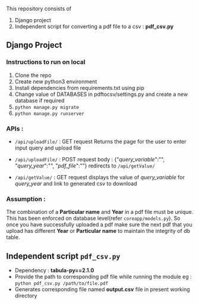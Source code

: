 This repository consists of 
1. Django project 
2. Independent script for converting a pdf file to a csv : **pdf_csv.py**


## Django Project

### Instructions to run on local
1. Clone the repo
2. Create new python3 environment
3. Install dependencies from requirements.txt using pip
4. Change value of DATABASES in pdftocsv/settings.py and create a new database if required
5. `python manage.py migrate`
6. `python manage.py runserver`


### APIs : 
* `/api/uploadFile/` : GET request 
  	Returns the page for the user to enter input query and upload file

* `/api/uploadFile/` : POST request 
  	body : {"*query_variable*":"", "*query_year*":"", "*pdf_file*":""}
	  redirects to `/api/getValue/`

* `/api/getValue/` : GET request
	  displays the value of *query_variable* for *query_year* and link to generated csv to download
    

### Assumption : 
The combination of a **Particular name** and **Year** in a pdf file must be unique. This has been enforced on database 
level(refer `coreapp/models.py`). So once you have successfully uploaded a pdf make sure the next pdf that you 
upload has different **Year** or **Particular name** to maintain the integrity of db table. 



## Independent script `pdf_csv.py`

* Dependency : **tabula-py==2.1.0**
* Provide the path to corresponding pdf file while running the module eg : `python pdf_csv.py /path/to/file.pdf`
* Generates corresponding file named **output.csv** file in present working directory
